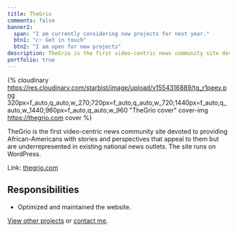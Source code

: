 ```yaml
---
title: TheGrio
comments: false
banner2:
  span: "I am currently considering new projects for next year."
  btn1: "👉 Get in touch"
  btn2: "I am open for new projects"
description: TheGrio is the first video-centric news community site devoted to providing African-Americans with stories and perspectives that appeal to them but are underrepresented in existing national news outlets.
portfolio: true
---
```


{% cloudinary https://res.cloudinary.com/starbist/image/upload/v1554316889/tg_r1peey.png 320px=f_auto,q_auto,w_270;720px=f_auto,q_auto,w_720;1440px=f_auto,q_auto,w_1440;960px=f_auto,q_auto,w_960 "TheGrio cover" cover-img https://thegrio.com cover %}

TheGrio is the first video-centric news community site devoted to providing African-Americans with stories and perspectives that appeal to them but are underrepresented in existing national news outlets. The site runs on WordPress.

Link: [thegrio.com](//thegrio.com)

## Responsibilities

- Optimized and maintained the website.

[View other projects](/portfolio/) or [contact me](/about-me/).
